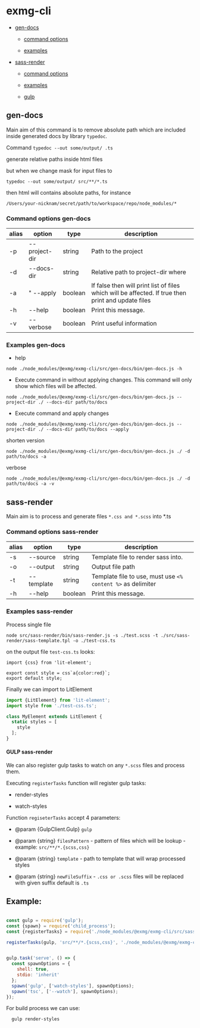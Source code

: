 # exmg-cli

* [gen-docs](#gen-docs)

  - [command options](#command-options-gen-docs)

  - [examples](#examples-gen-docs)

* [sass-render](#sass-render)

  - [command options](#command-options-sass-render)

  - [examples](#examples-sass-render)

  - [gulp](#gulp-sass-render)

## gen-docs
Main aim of this command is to remove absolute path which are included inside generated docs by library `typedoc`.

Command
`typedoc --out some/output/ .ts`

generate relative paths inside html files 

but when we change mask for input files to

`typedoc --out some/output/ src/**/*.ts`

then html will contains absolute paths, for instance

`/Users/your-nicknam/secret/path/to/workspace/repo/node_modules/*`

### Command options gen-docs
 
alias | option | type | description
------| ------ | ---- | ----------
  -p | --project-dir | string |   Path to the project
  -d | --docs-dir | string | Relative path to project-dir where
  -a |" --apply | boolean | If false then will print list of files which will be affected. If true then print and update files
  -h | --help | boolean | Print this message.
  -v | --verbose | boolean | Print useful information

### Examples gen-docs

* help

`node ./node_modules/@exmg/exmg-cli/src/gen-docs/bin/gen-docs.js -h`

* Execute command in without applying changes. This command will only show which
files will be affected.

`node ./node_modules/@exmg/exmg-cli/src/gen-docs/bin/gen-docs.js --project-dir ./ --docs-dir path/to/docs`

* Execute command and apply changes

`node ./node_modules/@exmg/exmg-cli/src/gen-docs/bin/gen-docs.js --project-dir ./ --docs-dir path/to/docs --apply`

shorten version

`node ./node_modules/@exmg/exmg-cli/src/gen-docs/bin/gen-docs.js ./ -d path/to/docs -a`

verbose

`node ./node_modules/@exmg/exmg-cli/src/gen-docs/bin/gen-docs.js ./ -d path/to/docs -a -v`


##
## sass-render


Main aim is to process and generate files `*.css and *.scss` into *.ts 

### Command options sass-render

alias | option | type | description
------| ------ | ---- | ----------
  -s | --source | string | Template file to render sass into.
  -o | --output | string | Output file path
  -t | --template | string | Template file to use, must use `<% content %>` as delimiter 
  -h | --help | boolean | Print this message.

### Examples sass-render

Process single file

`node src/sass-render/bin/sass-render.js -s ./test.scss -t ./src/sass-render/sass-template.tpl -o ./test-css.ts`

on the output file `test-css.ts` looks:

```text
import {css} from 'lit-element';

export const style = css`a{color:red}`;
export default style;
```

Finally we can import to LitElement

```typescript
import {LitElement} from 'lit-element';
import style from './test-css.ts';

class MyElement extends LitElement {
  static styles = [
    style
  ];
}
```

#### GULP sass-render
We can also register gulp tasks to watch on any `*.scss` files and process them.

Executing `registerTasks` function will register gulp tasks:

* render-styles

* watch-styles

Function `regiseterTasks` accept 4 parameters:

 * @param {GulpClient.Gulp} `gulp`
 
 * @param {string} `filesPattern` - pattern of files which will be lookup - example: `src/**/*.{scss,css}`
 
 * @param {string} `template` - path to template that will wrap processed styles
 
 * @param {string} `newFileSuffix` - `.css or .scss` files will be replaced with given suffix default is `.ts`

Example:
---

```javascript

const gulp = require('gulp');
const {spawn} = require('child_process');
const {registerTasks} = require('./node_modules/@exmg/exmg-cli/src/sass-render/gulp');

registerTasks(gulp, 'src/**/*.{scss,css}', './node_modules/@exmg/exmg-cli/src/sass-render/sass-template.tpl', '.ts');


gulp.task('serve', () => {
  const spawnOptions = {
    shell: true,
    stdio: 'inherit'
  };
  spawn('gulp', ['watch-styles'], spawnOptions);
  spawn('tsc', ['--watch'], spawnOptions);
});
```

For build process we can use:

```bash
  gulp render-styles
```
